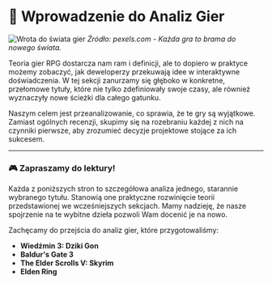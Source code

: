 # 🎯 Wprowadzenie do Analiz Gier

![Wrota do świata gier](https://xgp.pl/wp-content/uploads/2022/10/najlepsze-gry-rpg-1.jpg)
*Źródło: pexels.com - Każda gra to brama do nowego świata.*

Teoria gier RPG dostarcza nam ram i definicji, ale to dopiero w praktyce możemy zobaczyć, jak deweloperzy przekuwają idee w interaktywne doświadczenia. W tej sekcji zanurzamy się głęboko w konkretne, przełomowe tytuły, które nie tylko zdefiniowały swoje czasy, ale również wyznaczyły nowe ścieżki dla całego gatunku.

Naszym celem jest przeanalizowanie, co sprawia, że te gry są wyjątkowe. Zamiast ogólnych recenzji, skupimy się na rozebraniu każdej z nich na czynniki pierwsze, aby zrozumieć decyzje projektowe stojące za ich sukcesem.

---

### 🎮 Zapraszamy do lektury!

Każda z poniższych stron to szczegółowa analiza jednego, starannie wybranego tytułu. Stanowią one praktyczne rozwinięcie teorii przedstawionej we wcześniejszych sekcjach. Mamy nadzieję, że nasze spojrzenie na te wybitne dzieła pozwoli Wam docenić je na nowo.

Zachęcamy do przejścia do analiz gier, które przygotowaliśmy:
- **Wiedźmin 3: Dziki Gon**
- **Baldur's Gate 3**
- **The Elder Scrolls V: Skyrim**
- **Elden Ring**
